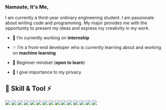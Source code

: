 ### Namaste, It's Me,

I am currently a third-year ordinary engineering student. I am passionate about writing code and programming. My major provides me with the opportunity to present my ideas and express my creativity in my work.</h3>

- 🔭 I’m currently working on **internship**

- ✨ I’m a front-end developer who is currently learning about and working on **machine learning**

- :apple: Beginner mindset (**open to learn**)

- 🗿 I give importance to my privacy

## 🚀 Skill & Tool ⚡

<p align="left">
  <a target="_blank"><img src="https://img.shields.io/badge/HTML5-E34F26?style=for-the-badge&logo=html5&logoColor=white"></img></a>
  <a target="_blank"><img src="https://img.shields.io/badge/CSS3-1572B6?style=for-the-badge&logo=css3&logoColor=white"></img></a>
  <a target="_blank"><img src="https://img.shields.io/badge/JavaScript-323330?style=for-the-badge&logo=javascript&logoColor=F7DF1E"></img></a>
  <a target="_blank"><img src="https://img.shields.io/badge/Sass-CC6699?style=for-the-badge&logo=sass&logoColor=white"></img></a>
  <a target="_blank"><img src="https://img.shields.io/badge/Python-FFD43B?style=for-the-badge&logo=python&logoColor=blue"></img></a>
  <a target="_blank"><img src="https://img.shields.io/badge/TypeScript-007ACC?style=for-the-badge&logo=typescript&logoColor=white"></img></a>
  <a target="_blank"><img src="https://img.shields.io/badge/Dart-0175C2?style=for-the-badge&logo=dart&logoColor=white"></img></a>
  <a target="_blank"><img src="https://img.shields.io/badge/Adobe%20Illustrator-FF9A00?style=for-the-badge&logo=adobe%20illustrator&logoColor=white"></img></a>
  <a target="_blank"><img src="https://img.shields.io/badge/blender-%23F5792A.svg?style=for-the-badge&logo=blender&logoColor=white"></img></a>
  <a target="_blank"><img src="https://img.shields.io/badge/Figma-F24E1E?style=for-the-badge&logo=figma&logoColor=white"></img></a>
  <a target="_blank"><img src="https://img.shields.io/badge/React-20232A?style=for-the-badge&logo=react&logoColor=61DAFB"></img></a>
  <a target="_blank"><img src="https://img.shields.io/badge/scikit_learn-F7931E?style=for-the-badge&logo=scikit-learn&logoColor=white"></img></a>
  <a target="_blank"><img src="https://img.shields.io/badge/Arduino-00979D?style=for-the-badge&logo=Arduino&logoColor=white"></img></a>
  <a target="_blank"><img src="https://img.shields.io/badge/Raspberry%20Pi-A22846?style=for-the-badge&logo=Raspberry%20Pi&logoColor=white"></img></a>
  <a target="_blank"><img src="https://img.shields.io/badge/Unity-100000?style=for-the-badge&logo=unity&logoColor=white"></img></a>
</p>
